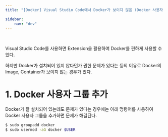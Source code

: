 ```yaml
---
title: "[Docker] Visual Studio Code에서 Docker가 보이지 않음 (Docker 사용자 그룹 추가)"

sidebar:
    nav: "dev"
---
```


<br/>


Visual Studio Code를 사용하면 Extension을 활용하여 Docker를 편하게 사용할 수 있다.

하지만 Docker가 설치되어 있지 않다던가 권한 문제가 있다는 등의 이유로 Docker의 Image, Container가 보이지 않는 경우가 있다.


# 1. Docker 사용자 그룹 추가 

Docker가 잘 설치되어 있는데도 문제가 있다는 경우에는 아래 명령어를 사용하여 Docker 사용자 그룹을 추가하면 문제가 해결된다.

```bash
$ sudo groupadd docker
$ sudo usermod -aG docker $USER 
```

<br/>


